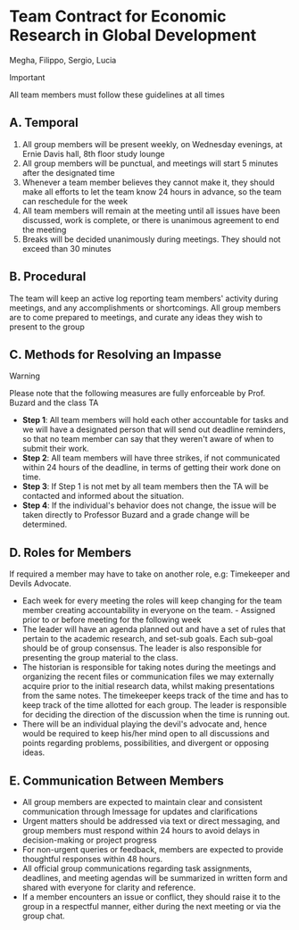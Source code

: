 # __Team Contract__ for Economic Research in Global Development
Megha, Filippo, Sergio, Lucia

> [!IMPORTANT]
> All team members must follow these guidelines at all times


## A. Temporal

1. All group members will be present weekly, on Wednesday evenings, at Ernie Davis hall, 8th floor study lounge
2. All group members will be punctual, and meetings will start 5 minutes after the designated time
3. Whenever a team member believes they cannot make it, they should make all efforts to let the team know 24 hours in advance, so the team can reschedule for the week
4. All team members will remain at the meeting until all issues have been discussed, work is complete, or there is unanimous agreement to end the meeting
5. Breaks will be decided unanimously during meetings. They should not exceed than 30 minutes

## B. Procedural

The team will keep an active log reporting team members' activity during meetings, and any accomplishments or shortcomings.
All group members are to come prepared to meetings, and curate any ideas they wish to present to the group



## C. Methods for Resolving an Impasse

> [!WARNING]
> Please note that the following measures are fully enforceable by  Prof. Buzard and the class TA

-  __Step 1__: All team members will hold each other accountable for tasks and we will have a designated person that will send out deadline reminders, so that no team member can say that they weren't aware of when to submit their work.
-  __Step 2__: All team members will have three strikes, if not communicated within 24 hours of the deadline, in terms of getting their work done on time.
- __Step 3__: If Step 1 is not met by all team members then the TA will be contacted and informed about the situation. 
- __Step 4__: If the individual's behavior does not change, the issue will be taken directly to Professor Buzard and a grade change will be determined. 

## D. Roles for Members

If required a member may have to take on another role, e.g: Timekeeper and Devils Advocate. 

- Each week for every meeting the roles will keep changing for the team member creating accountability in everyone on the team.
        - Assigned prior to or before  meeting for the following week
- The leader will have an agenda planned out and have a set of rules that pertain to the academic research, and set-sub goals. Each sub-goal should be of group consensus. The leader is also responsible for presenting the group material to the class.
- The historian is responsible for taking notes during the meetings and organizing the recent files or communication files we may externally acquire prior to the initial research data, whilst making presentations from the same notes. 
The timekeeper keeps track of the time and has to keep track of the time allotted for each group. The leader is responsible for deciding the direction of the discussion when the time is running out.
- There will be an individual playing the devil's advocate and, hence would be required to keep his/her mind open to all discussions and points regarding problems, possibilities, and divergent or opposing ideas.

## E. Communication Between Members

- All group members are expected to maintain clear and consistent communication through Imessage for updates and clarifications
- Urgent matters should be addressed via text or direct messaging, and group members must respond within 24 hours to avoid delays in decision-making or project progress
- For non-urgent queries or feedback, members are expected to provide thoughtful responses within 48 hours.
- All official group communications regarding task assignments, deadlines, and meeting agendas will be summarized in written form and shared with everyone for clarity and reference.
- If a member encounters an issue or conflict, they should raise it to the group in a respectful manner, either during the next meeting or via the group chat.
